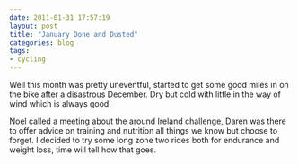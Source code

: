 ```yaml
---
date: 2011-01-31 17:57:19
layout: post
title: "January Done and Dusted"
categories: blog
tags:
- cycling
---
```


Well this month was pretty uneventful, started to get some good miles in on the bike after a disastrous December. Dry but cold with little in the way of wind which is always good.

Noel called a meeting about the around Ireland challenge, Daren was there to offer advice on training and nutrition all things we know but choose to forget. I decided to try some long zone two rides both for endurance and weight loss, time will tell how that goes.  
